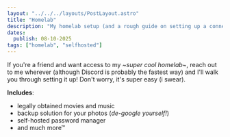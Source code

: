 ```yaml
---
layout: "../../../layouts/PostLayout.astro"
title: "Homelab"
description: "My homelab setup (and a rough guide on setting up a connection ~ sometime in the future)."
dates:
  publish: 08-10-2025
tags: ["homelab", "selfhosted"]
---
```


If you're a friend and want access to my *\~super cool homelab\~*,
reach out to me wherever (although Discord is probably the fastest way)
and I'll walk you through setting it up! Don't worry, it's super easy (i
swear).

**Includes**:
- legally obtained movies and music
- backup solution for your photos (*de-google yourself!*)
- self-hosted password manager
- and much more™
